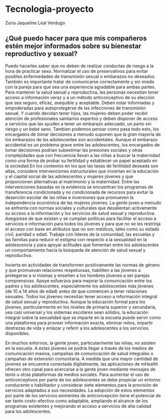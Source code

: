 # Tecnologia-proyecto
Zuria Jaqueline Leal Verdugo 

## ¿Qué puedo hacer para que mis compañeros estén mejor informados sobre su bienestar reproductivo y sexual?
Puedo hacerles saber que no deben de realizar conductas de riesgo a la hora de practicar sexo. Normalizar el uso de preservativos para evitar posibles enfermedades de transmisión sexual o embarazos no deseados. También es importante tratar de comunicarse correctamente y sin miedo con la pareja para que sea una experiencia agradable para ambas partes. Para mantener la salud sexual y reproductiva, las personas necesitan tener acceso a información veraz y a un método anticonceptivo de su elección que sea seguro, eficaz, asequible y aceptable. Deben estar informadas y empoderadas para autoprotegerse de las infecciones de transmisión sexual. Y cuando decidan tener hijos, las mujeres deben poder recibir atención de profesionales sanitarios expertos y deben disponer de acceso a servicios que las ayuden a tener un embarazo adecuado, un parto sin riesgo y un bebé sano. Tambien podemos pensar como pasa todo esto, los encargados de tomar decisiones a menudo suponen que la gran mayoría de los embarazos de las adolescentes son accidentales. Aunque el embarazo accidental es un problema grave entre las adolescentes, los encargados de tomar decisiones podrían subestimar las presiones sociales y otras complejidades que con frecuencia llevan a las niñas a buscar la maternidad como una forma de probar su fertilidad y establecer un papel aceptado en la sociedad.En los contextos en los que las tasas de fertilidad deseada son altas, considere intervenciones estructurales que inviertan en la educación y el capital social de las adolescentes y mujeres jóvenes y que proporcionen alternativas al matrimonio y la maternidad. Entre las intervenciones basadas en la evidencia se encuentran los programas de transferencia condicionada y no condicionada de recursos para evitar la deserción escolar de las niñas e inversiones que promueven la independencia económica de las mujeres jóvenes. La gente joven a menudo se enfrenta con normas sociales y culturales que desalientan activamente su acceso a la información y los servicios de salud sexual y reproductiva. Asegúrese de que existan y se cumplan políticas para facilitar el acceso a servicios e información para todos los jóvenes y para que no se les restrinja el acceso con base en atributos que no son médicos, tales como su estado civil, paridad o edad. Trabaje con líderes de la comunidad, las escuelas y las familias para reducir el estigma con respecto a la sexualidad en la adolescencia y para apoyar actitudes que fomentan entre los adolescentes un comportamiento hacia la búsqueda de atención de salud sexual y reproductiva.

Invierta en actividades de transformen positivamente las normas de género y que promuevan relaciones respetuosas, habiliten a las jóvenes a protegerse a sí mismas y enseñen a los hombres jóvenes a ser parejas comprensivas. Apoye esfuerzos para mejorar la comunicación entre los padres y los adolescentes, especialmente los adolescentes más jóvenes (de 10 a 14 años de edad) antes de que comiencen a tener relaciones sexuales.
Todos los jóvenes necesitan tener acceso a información integral de salud sexual y reproductiva. Aunque la educación formal para los jóvenes, particularmente en los niveles de primaria superior y secundaria, sea casi universal y los sistemas escolares sean sólidos, la educación integral sobre la sexualidad que se imparte en la escuela puede servir como una plataforma para proveer información exacta, eliminar mitos, impartir destrezas de vida y enlazar y referir a los adolescentes a los servicios disponibles.

En muchos entornos, la gente joven, particularmente las niñas, no asisten en la escuela. A estas jóvenes se podría llegar a través de los medios de comunicación masiva, campañas de comunicación de salud integrales o campañas de extensión comunitaria. A medida que una mayor cantidad de jóvenes se encuentra conectada digitalmente, las aplicaciones de mHealth ofrecen otro canal para acercarse a la gente joven mediante mensajes de texto u otras plataformas de medios sociales. Para aumentar el uso de anticonceptivos por parte de los adolescentes se debe propiciar un entorno conducente o habilitador y considerar siete elementos para la provisión de servicios adaptados a sus necesidades. La adopción de estos elementos por parte de los servicios existentes de anticoncepción tiene el potencial de ser tanto costo-efectivo como adaptable, ampliando el alcance de los programas existentes y mejorando el acceso a servicios de alta calidad para los adolescentes.


